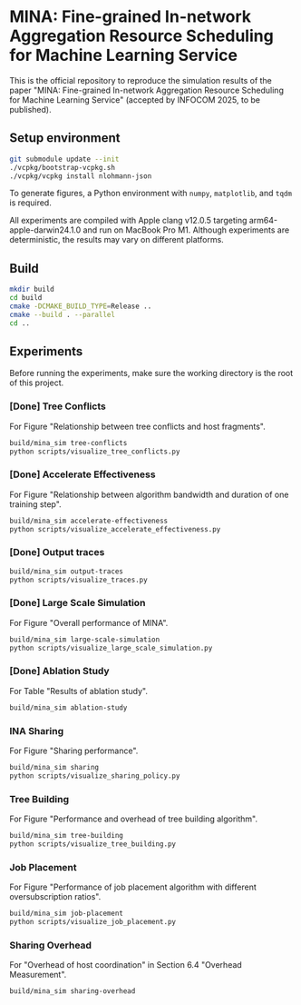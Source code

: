 # MINA: Fine-grained In-network Aggregation Resource Scheduling for Machine Learning Service

This is the official repository to reproduce the simulation results of the paper "MINA: Fine-grained In-network Aggregation Resource Scheduling for Machine Learning Service" (accepted by INFOCOM 2025, to be published).

## Setup environment

```bash
git submodule update --init
./vcpkg/bootstrap-vcpkg.sh
./vcpkg/vcpkg install nlohmann-json
```

To generate figures, a Python environment with `numpy`, `matplotlib`, and `tqdm` is required.

All experiments are compiled with Apple clang v12.0.5 targeting arm64-apple-darwin24.1.0 and run on MacBook Pro M1. Although experiments are deterministic, the results may vary on different platforms.

## Build

```bash
mkdir build
cd build
cmake -DCMAKE_BUILD_TYPE=Release ..
cmake --build . --parallel
cd ..
```

## Experiments

Before running the experiments, make sure the working directory is the root of this project.

### [Done] Tree Conflicts

For Figure "Relationship between tree conflicts and host fragments".

```bash
build/mina_sim tree-conflicts
python scripts/visualize_tree_conflicts.py
```

### [Done] Accelerate Effectiveness

For Figure "Relationship between algorithm bandwidth and duration of one training step".

```bash
build/mina_sim accelerate-effectiveness
python scripts/visualize_accelerate_effectiveness.py
```

### [Done] Output traces

```bash
build/mina_sim output-traces
python scripts/visualize_traces.py
```

### [Done] Large Scale Simulation

For Figure "Overall performance of MINA".

```bash
build/mina_sim large-scale-simulation
python scripts/visualize_large_scale_simulation.py
```

### [Done] Ablation Study

For Table "Results of ablation study".

```bash
build/mina_sim ablation-study
```

### INA Sharing

For Figure "Sharing performance".

```bash
build/mina_sim sharing
python scripts/visualize_sharing_policy.py
```

### Tree Building

For Figure "Performance and overhead of tree building algorithm".

```bash
build/mina_sim tree-building
python scripts/visualize_tree_building.py
```

### Job Placement

For Figure "Performance of job placement algorithm with different oversubscription ratios".

```bash
build/mina_sim job-placement
python scripts/visualize_job_placement.py
```

### Sharing Overhead

For "Overhead of host coordination" in Section 6.4 "Overhead Measurement".

```bash
build/mina_sim sharing-overhead
```
